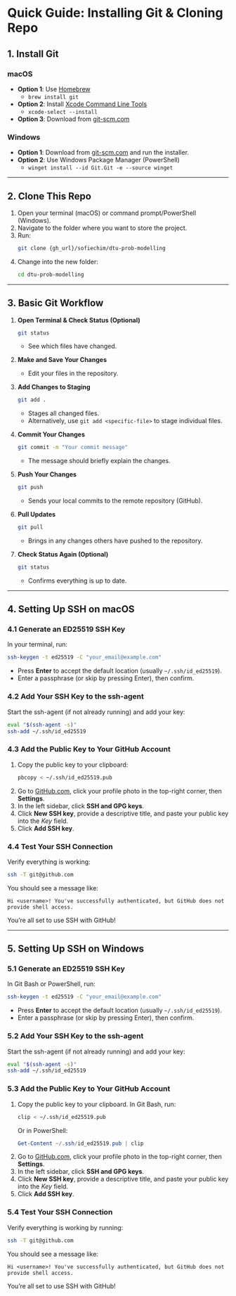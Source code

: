# Quick Guide: Installing Git & Cloning Repo

## 1. Install Git

### macOS
- **Option 1**: Use [Homebrew](https://brew.sh/)
  - `brew install git`
- **Option 2**: Install [Xcode Command Line Tools](https://developer.apple.com/xcode/resources/)
  - `xcode-select --install`
- **Option 3**: Download from [git-scm.com](https://git-scm.com/download/mac)

### Windows
- **Option 1**: Download from [git-scm.com](https://git-scm.com/download/win) and run the installer.
- **Option 2**: Use Windows Package Manager (PowerShell)
  - `winget install --id Git.Git -e --source winget`

---

## 2. Clone This Repo

1. Open your terminal (macOS) or command prompt/PowerShell (Windows).
2. Navigate to the folder where you want to store the project.
3. Run:
   ```bash
   git clone {gh_url}/sofiechim/dtu-prob-modelling
   ```
4. Change into the new folder:
   ```bash
   cd dtu-prob-modelling
   ```

---

## 3. Basic Git Workflow

1. **Open Terminal & Check Status (Optional)**
   ```bash
   git status
   ```
   - See which files have changed.

2. **Make and Save Your Changes**
   - Edit your files in the repository.

3. **Add Changes to Staging**
   ```bash
   git add .
   ```
   - Stages all changed files.
   - Alternatively, use `git add <specific-file>` to stage individual files.

4. **Commit Your Changes**
   ```bash
   git commit -m "Your commit message"
   ```
   - The message should briefly explain the changes.

5. **Push Your Changes**
   ```bash
   git push
   ```
   - Sends your local commits to the remote repository (GitHub).

6. **Pull Updates**
   ```bash
   git pull
   ```
   - Brings in any changes others have pushed to the repository.

7. **Check Status Again (Optional)**
   ```bash
   git status
   ```
   - Confirms everything is up to date.

---

## 4. Setting Up SSH on macOS

### 4.1 Generate an ED25519 SSH Key

In your terminal, run:
```bash
ssh-keygen -t ed25519 -C "your_email@example.com"
```
- Press **Enter** to accept the default location (usually `~/.ssh/id_ed25519`).
- Enter a passphrase (or skip by pressing Enter), then confirm.

### 4.2 Add Your SSH Key to the ssh-agent

Start the ssh-agent (if not already running) and add your key:
```bash
eval "$(ssh-agent -s)"
ssh-add ~/.ssh/id_ed25519
```

### 4.3 Add the Public Key to Your GitHub Account

1. Copy the public key to your clipboard:
   ```bash
   pbcopy < ~/.ssh/id_ed25519.pub
   ```
2. Go to [GitHub.com](https://github.com), click your profile photo in the top-right corner, then **Settings**.
3. In the left sidebar, click **SSH and GPG keys**.
4. Click **New SSH key**, provide a descriptive title, and paste your public key into the *Key* field.
5. Click **Add SSH key**.

### 4.4 Test Your SSH Connection

Verify everything is working:
```bash
ssh -T git@github.com
```
You should see a message like:
```
Hi <username>! You've successfully authenticated, but GitHub does not provide shell access.
```

You’re all set to use SSH with GitHub!

---

## 5. Setting Up SSH on Windows

### 5.1 Generate an ED25519 SSH Key

In Git Bash or PowerShell, run:
```bash
ssh-keygen -t ed25519 -C "your_email@example.com"
```
- Press **Enter** to accept the default location (usually `~/.ssh/id_ed25519`).
- Enter a passphrase (or skip by pressing Enter), then confirm.

### 5.2 Add Your SSH Key to the ssh-agent

Start the ssh-agent (if not already running) and add your key:
```bash
eval "$(ssh-agent -s)"
ssh-add ~/.ssh/id_ed25519
```

### 5.3 Add the Public Key to Your GitHub Account

1. Copy the public key to your clipboard. In Git Bash, run:
   ```bash
   clip < ~/.ssh/id_ed25519.pub
   ```
   Or in PowerShell:
   ```powershell
   Get-Content ~/.ssh/id_ed25519.pub | clip
   ```
2. Go to [GitHub.com](https://github.com), click your profile photo in the top-right corner, then **Settings**.
3. In the left sidebar, click **SSH and GPG keys**.
4. Click **New SSH key**, provide a descriptive title, and paste your public key into the *Key* field.
5. Click **Add SSH key**.

### 5.4 Test Your SSH Connection

Verify everything is working by running:
```bash
ssh -T git@github.com
```
You should see a message like:
```
Hi <username>! You've successfully authenticated, but GitHub does not provide shell access.
```

You’re all set to use SSH with GitHub!

